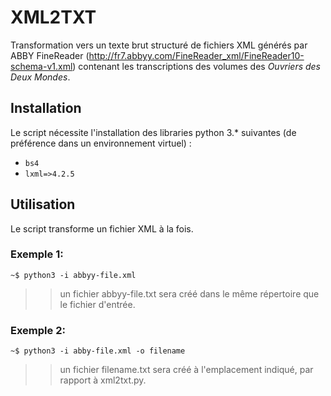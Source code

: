 # XML2TXT

Transformation vers un texte brut structuré de fichiers XML générés par ABBY FineReader (http://fr7.abbyy.com/FineReader_xml/FineReader10-schema-v1.xml) contenant les transcriptions des volumes des *Ouvriers des Deux Mondes*.

## Installation
Le script nécessite l'installation des libraries python 3.* suivantes (de préférence dans un environnement virtuel) :
- `bs4`
- `lxml=>4.2.5`

## Utilisation
Le script transforme un fichier XML à la fois.

### Exemple 1:
```
~$ python3 -i abbyy-file.xml
```

>> un fichier abbyy-file.txt sera créé dans le même répertoire que le fichier d'entrée.

### Exemple 2:
```
~$ python3 -i abby-file.xml -o filename
```

>> un fichier filename.txt sera créé à l'emplacement indiqué, par rapport à xml2txt.py.

